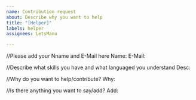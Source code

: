 ```yaml
---
name: Contribution request
about: Describe why you want to help
title: "[Helper]"
labels: helper
assignees: LetsManu

---
```


//Please add your Nname and E-Mail here
Name:
E-Mail:

//Describe what skills you have and what languaged you understand
Desc:

//Why do you want to help/contribute?
Why:

//Is there anything you want to say/add?
Add:
